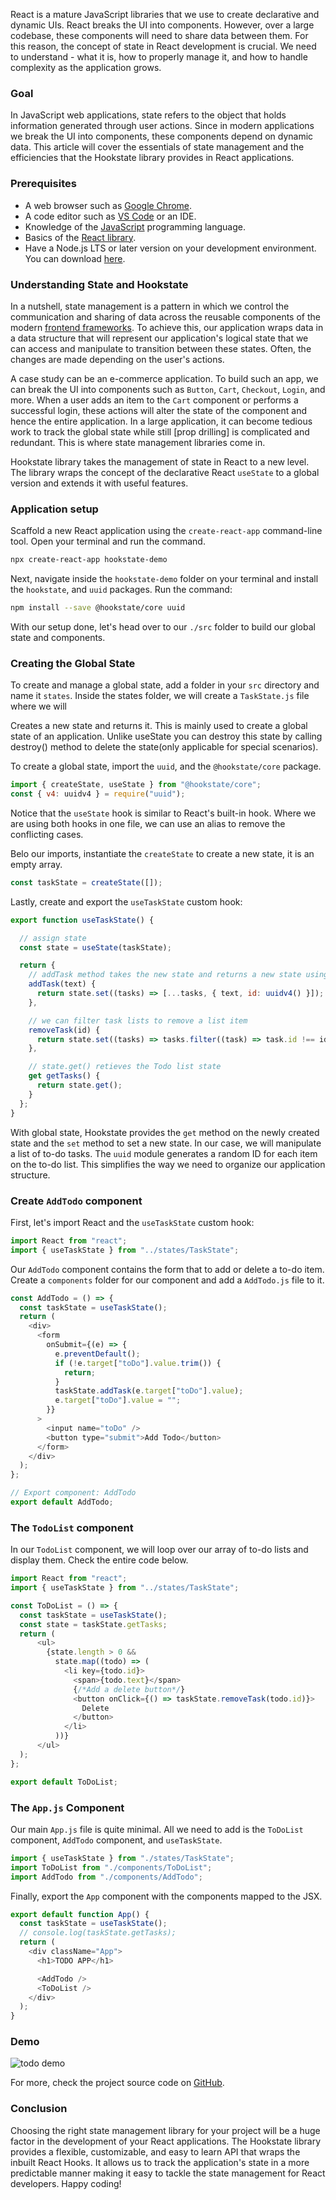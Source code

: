 
React is a mature JavaScript libraries that we use to create declarative and dynamic UIs. React breaks the UI into components. However, over a large codebase, these components will need to share data between them. For this reason, the concept of state in React development is crucial. We need to understand - what it is, how to properly manage it, and how to handle complexity as the application grows.

### Goal
In JavaScript web applications, state refers to the object that holds information generated through user actions. Since in modern applications we break the UI into components, these components depend on dynamic data. This article will cover the essentials of state management and the efficiencies that the Hookstate library provides in React applications.

### Prerequisites
- A web browser such as [Google Chrome](https://www.google.com/chrome/browser-tools/).
- A code editor such as [VS Code](https://code.visualstudio.com/) or an IDE.
- Knowledge of the [JavaScript](https://developer.mozilla.org/en-US/docs/Web/JavaScript) programming language.
- Basics of the [React library](https://reactjs.org/).
- Have a Node.js LTS or later version on your development environment. You can download [here](https://nodejs.org/en/download/).

### Understanding State and Hookstate
In a nutshell, state management is a pattern in which we control the communication and sharing of data across the reusable components of the modern [frontend frameworks](https://www.sitepoint.com/most-popular-frontend-frameworks-compared/). To achieve this, our application wraps data in a data structure that will represent our application's logical state that we can access and manipulate to transition between these states. Often, the changes are made depending on the user's actions.

A case study can be an e-commerce application. To build such an app, we can break the UI into components such as `Button`, `Cart`, `Checkout`, `Login`, and more. When a user adds an item to the `Cart` component or performs a successful login, these actions will alter the state of the component and hence the entire application. In a large application, it can become tedious work to track the global state while still [prop drilling] is complicated and redundant. This is where state management libraries come in.

Hookstate library takes the management of state in React to a new level. The library wraps the concept of the declarative React `useState` to a global version and extends it with useful features.

### Application setup

Scaffold a new React application using the `create-react-app` command-line tool. Open your terminal and run the command.

```bash
npx create-react-app hookstate-demo
```

Next, navigate inside the `hookstate-demo` folder on your terminal and install the `hookstate`, and `uuid` packages. Run the command:

```bash
npm install --save @hookstate/core uuid
```

With our setup done, let's head over to our `./src` folder to build our global state and components.

###  Creating the Global State

To create and manage a global state, add a folder in your `src` directory and name it `states`. Inside the states folder, we will create a `TaskState.js` file where we will 

Creates a new state and returns it. This is mainly used to create a global state of an application. Unlike useState you can destroy this state by calling destroy() method to delete the state(only applicable for special scenarios).

To create a global state, import the `uuid`, and the `@hookstate/core` package. 

```js
import { createState, useState } from "@hookstate/core";
const { v4: uuidv4 } = require("uuid");
```

Notice that the `useState` hook is similar to React's built-in hook. Where we are using both hooks in one file, we can use an alias to remove the conflicting cases.

Belo our imports, instantiate the `createState` to create a new state, it is an empty array.

```js
const taskState = createState([]);
```

Lastly, create and export the `useTaskState` custom hook:

```js
export function useTaskState() {

  // assign state
  const state = useState(taskState);

  return {
    // addTask method takes the new state and returns a new state using the .set(method)
    addTask(text) {
      return state.set((tasks) => [...tasks, { text, id: uuidv4() }]);
    },

    // we can filter task lists to remove a list item
    removeTask(id) {
      return state.set((tasks) => tasks.filter((task) => task.id !== id));
    },

    // state.get() retieves the Todo list state 
    get getTasks() {
      return state.get();
    }
  };
}
```

With global state, Hookstate provides the `get` method on the newly created state and the `set` method to set a new state. In our case, we will manipulate a list of to-do tasks. The `uuid` module generates a random ID for each item on the to-do list. This simplifies the way we need to organize our application structure. 

### Create `AddTodo` component

First, let's import React and the `useTaskState` custom hook:

```js
import React from "react";
import { useTaskState } from "../states/TaskState";
```

Our `AddTodo` component contains the form that to add or delete a to-do item. Create a `components` folder for our component and add a `AddTodo.js` file to it.

```js
const AddTodo = () => {
  const taskState = useTaskState();
  return (
    <div>
      <form
        onSubmit={(e) => {
          e.preventDefault();
          if (!e.target["toDo"].value.trim()) {
            return;
          }
          taskState.addTask(e.target["toDo"].value);
          e.target["toDo"].value = "";
        }}
      >
        <input name="toDo" />
        <button type="submit">Add Todo</button>
      </form>
    </div>
  );
};

// Export component: AddTodo
export default AddTodo;
```

### The `TodoList` component

In our `TodoList` component, we will loop over our array of to-do lists and display them. Check the entire code below.

```js
import React from "react";
import { useTaskState } from "../states/TaskState";

const ToDoList = () => {
  const taskState = useTaskState();
  const state = taskState.getTasks;
  return (
      <ul>
        {state.length > 0 &&
          state.map((todo) => (
            <li key={todo.id}>
              <span>{todo.text}</span>
              {/*Add a delete button*/}
              <button onClick={() => taskState.removeTask(todo.id)}>
                Delete
              </button>
            </li>
          ))}
      </ul>
  );
};

export default ToDoList;
```

### The `App.js` Component

Our main `App.js` file is quite minimal. All we need to add is the `ToDoList` component, `AddTodo` component, and `useTaskState`.

```js
import { useTaskState } from "./states/TaskState";
import ToDoList from "./components/ToDoList";
import AddTodo from "./components/AddTodo";
```

Finally, export the `App` component with the components mapped to the JSX.

```js
export default function App() {
  const taskState = useTaskState();
  // console.log(taskState.getTasks);
  return (
    <div className="App">
      <h1>TODO APP</h1>

      <AddTodo />
      <ToDoList />
    </div>
  );
}
```

### Demo

![todo demo](/engineering-education/getting-started-with-hookstate/demo1.png)

For more, check the project source code on [GitHub](https://github.com/marienjus/hookstate/).

### Conclusion
Choosing the right state management library for your project will be a huge factor in the development of your React applications. The Hookstate library provides a flexible, customizable, and easy to learn API that wraps the inbuilt React Hooks. It allows us to track the application's state in a more predictable manner making it easy to tackle the state management for React developers. Happy coding!

